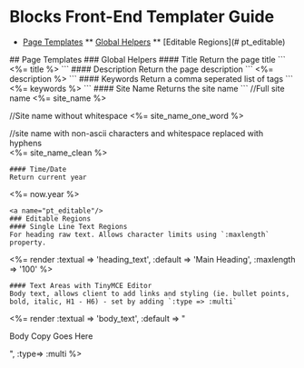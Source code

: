 # Blocks Front-End Templater Guide
* [Page Templates](#page_templates)
** [Global Helpers](#pt_global)
** [Editable Regions](# pt_editable)
	

<a name="page_templates"/>
## Page Templates
<a name="pt_global"/>
### Global Helpers
#### Title
Return the page title
```
<%= title %>
```
#### Description
Return the page description
```
<%= description %>
```
#### Keywords
Return a comma seperated list of tags
```
<%= keywords %>
```
#### Site Name
Returns the site name
```
//Full site name	
<%= site_name %>

//Site name without whitespace
<%= site_name_one_word %>

//site name with non-ascii characters and whitespace replaced with hyphens	
<%= site_name_clean %>
```
#### Time/Date
Return current year
```
<%= now.year %>
```
<a name="pt_editable"/>
### Editable Regions
#### Single Line Text Regions
For heading raw text. Allows character limits using `:maxlength` property.
```
<%= render :textual => 'heading_text', :default => 'Main Heading', :maxlength => '100' %>
```
#### Text Areas with TinyMCE Editor
Body text, allows client to add links and styling (ie. bullet points, bold, italic, H1 - H6) - set by adding `:type => :multi`
```
<%= render :textual => 'body_text', :default => "<p>Body Copy Goes Here</p>", :type=> :multi %>
```
